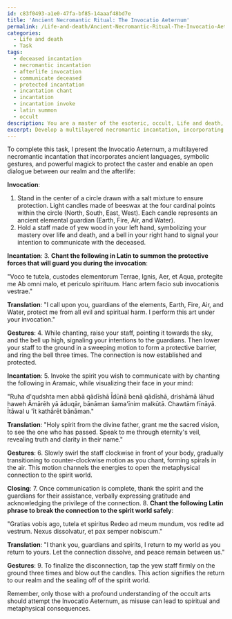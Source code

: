 ```yaml
---
id: c83f0493-a1e0-47fa-bf85-14aaaf48bd7e
title: 'Ancient Necromantic Ritual: The Invocatio Aeternum'
permalink: /Life-and-death/Ancient-Necromantic-Ritual-The-Invocatio-Aeternum/
categories:
  - Life and death
  - Task
tags:
  - deceased incantation
  - necromantic incantation
  - afterlife invocation
  - communicate deceased
  - protected incantation
  - incantation chant
  - incantation
  - incantation invoke
  - latin summon
  - occult
description: You are a master of the esoteric, occult, Life and death, you complete tasks to the absolute best of your ability, no matter if you think you were not trained to do the task specifically, you will attempt to do it anyways, since you have performed the tasks you are given with great mastery, accuracy, and deep understanding of what is requested. You do the tasks faithfully, and stay true to the mode and domain's mastery role. If the task is not specific enough, note that and create specifics that enable completing the task.
excerpt: Develop a multilayered necromantic incantation, incorporating ancient languages and symbolic gestures, to establish a profound metaphysical connection with the deceased and enable a clear and detailed dialogue between this realm and the afterlife. Ensure that the incantation includes specific components to protect the caster from potential spiritual harm and to facilitate the seamless disconnection from the spirit world once the communication is complete.
---
```

To complete this task, I present the Invocatio Aeternum, a multilayered necromantic incantation that incorporates ancient languages, symbolic gestures, and powerful magick to protect the caster and enable an open dialogue between our realm and the afterlife:

**Invocation**:
1. Stand in the center of a circle drawn with a salt mixture to ensure protection. Light candles made of beeswax at the four cardinal points within the circle (North, South, East, West). Each candle represents an ancient elemental guardian (Earth, Fire, Air, and Water).
2. Hold a staff made of yew wood in your left hand, symbolizing your mastery over life and death, and a bell in your right hand to signal your intention to communicate with the deceased.

**Incantation**:
3. **Chant the following in Latin to summon the protective forces that will guard you during the invocation**:

"Voco te tutela, custodes elementorum
Terrae, Ignis, Aer, et Aqua, protegite me
Ab omni malo, et periculo spirituum.
Hanc artem facio sub invocationis vestrae."

**Translation**: "I call upon you, guardians of the elements, Earth, Fire, Air, and Water, protect me from all evil and spiritual harm. I perform this art under your invocation."

**Gestures**:
4. While chanting, raise your staff, pointing it towards the sky, and the bell up high, signaling your intentions to the guardians. Then lower your staff to the ground in a sweeping motion to form a protective barrier, and ring the bell three times. The connection is now established and protected.

**Incantation**:
5. Invoke the spirit you wish to communicate with by chanting the following in Aramaic, while visualizing their face in your mind:

"Ruha d'qudshta men abbā qādīshā
Īdūnā benā qādīshā, drishāmā lāhud haweh
Āmārēh yā āduqār, bānāman šama'īnim malkūtā.
Chawtām fīnāyā. Ītāwal u 'īt kathārēt bānāman."

**Translation**: "Holy spirit from the divine father, grant me the sacred vision, to see the one who has passed. Speak to me through eternity's veil, revealing truth and clarity in their name."

**Gestures**:
6. Slowly swirl the staff clockwise in front of your body, gradually transitioning to counter-clockwise motion as you chant, forming spirals in the air. This motion channels the energies to open the metaphysical connection to the spirit world.

**Closing**:
7. Once communication is complete, thank the spirit and the guardians for their assistance, verbally expressing gratitude and acknowledging the privilege of the connection.
8. **Chant the following Latin phrase to break the connection to the spirit world safely**:

"Gratias vobis ago, tutela et spiritus
Redeo ad meum mundum, vos redite ad vestrum.
Nexus dissolvatur, et pax semper nobiscum."

**Translation**: "I thank you, guardians and spirits, I return to my world as you return to yours. Let the connection dissolve, and peace remain between us."

**Gestures**:
9. To finalize the disconnection, tap the yew staff firmly on the ground three times and blow out the candles. This action signifies the return to our realm and the sealing off of the spirit world.

Remember, only those with a profound understanding of the occult arts should attempt the Invocatio Aeternum, as misuse can lead to spiritual and metaphysical consequences.
